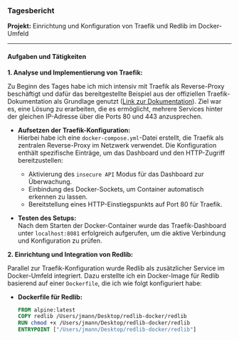 ### Tagesbericht

**Projekt:** Einrichtung und Konfiguration von Traefik und Redlib im Docker-Umfeld

---

#### Aufgaben und Tätigkeiten

**1. Analyse und Implementierung von Traefik:**

Zu Beginn des Tages habe ich mich intensiv mit Traefik als Reverse-Proxy beschäftigt und dafür das bereitgestellte Beispiel aus der offiziellen Traefik-Dokumentation als Grundlage genutzt ([Link zur Dokumentation](https://doc.traefik.io/traefik/user-guides/docker-compose/basic-example/)). Ziel war es, eine Lösung zu erarbeiten, die es ermöglicht, mehrere Services hinter der gleichen IP-Adresse über die Ports 80 und 443 anzusprechen.

- **Aufsetzen der Traefik-Konfiguration:**  
  Hierbei habe ich eine `docker-compose.yml`-Datei erstellt, die Traefik als zentralen Reverse-Proxy im Netzwerk verwendet. Die Konfiguration enthält spezifische Einträge, um das Dashboard und den HTTP-Zugriff bereitzustellen:
  - Aktivierung des `insecure API` Modus für das Dashboard zur Überwachung.
  - Einbindung des Docker-Sockets, um Container automatisch erkennen zu lassen.
  - Bereitstellung eines HTTP-Einstiegspunkts auf Port 80 für Traefik.

- **Testen des Setups:**  
  Nach dem Starten der Docker-Container wurde das Traefik-Dashboard unter `localhost:8081` erfolgreich aufgerufen, um die aktive Verbindung und Konfiguration zu prüfen.

**2. Einrichtung und Integration von Redlib:**

Parallel zur Traefik-Konfiguration wurde Redlib als zusätzlicher Service im Docker-Umfeld integriert. Dazu erstellte ich ein Docker-Image für Redlib basierend auf einer `Dockerfile`, die ich wie folgt konfiguriert habe:

- **Dockerfile für Redlib:**  
  ```dockerfile
  FROM alpine:latest
  COPY redlib /Users/jmann/Desktop/redlib-docker/redlib
  RUN chmod +x /Users/jmann/Desktop/redlib-docker/redlib
  ENTRYPOINT ["/Users/jmann/Desktop/redlib-docker/redlib"]
